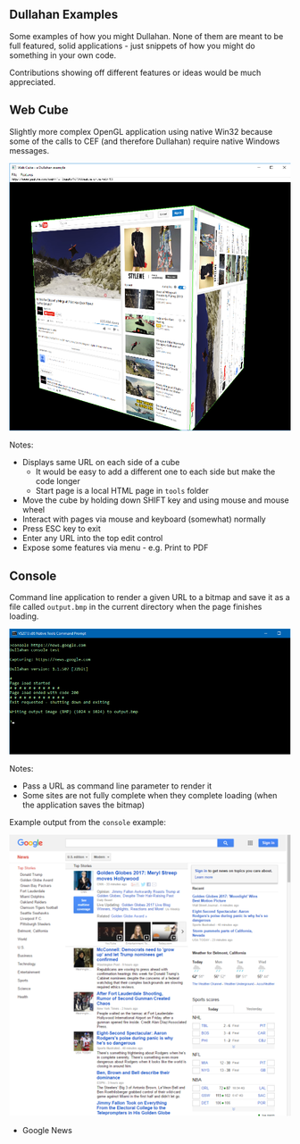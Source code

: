 ## Dullahan Examples

Some examples of how you might Dullahan. None of them are meant to be full featured, solid applications - just snippets of how you might do something in your own code.

Contributions showing off different features or ideas would be much appreciated.

## Web Cube

Slightly more complex OpenGL application using native Win32 because some of the calls to CEF (and therefore Dullahan) require native Windows messages.

![Screen shot:](../docs/webcube.png?raw=true "Web Cube example")

Notes:

* Displays same URL on each side of a cube
  * It would be easy to add a different one to each side but make the code longer
  * Start page is a local HTML page in `tools` folder
* Move the cube by holding down SHIFT key and using mouse and mouse wheel
* Interact with pages via mouse and keyboard (somewhat) normally
* Press ESC key to exit
* Enter any URL into the top edit control
* Expose some features via menu - e.g. Print to PDF

## Console

Command line application to render a given URL to a bitmap and save it as a file called  `output.bmp` in the current directory when the page finishes loading.

![Screen shot:](../docs/console.png?raw=true "Console example")

Notes:

* Pass a URL as command line parameter to render it
* Some sites are not fully complete when they complete loading (when the application saves the bitmap)

Example output from the `console` example:

![Screen shot:](../docs/googlenews.png?raw=true "http://news.google.com")

* Google News



